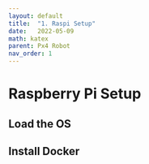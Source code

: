 ```yaml
---
layout: default
title:  "1. Raspi Setup"
date:   2022-05-09
math: katex
parent: Px4 Robot
nav_order: 1
---
```



# Raspberry Pi Setup

## Load the OS


## Install Docker



